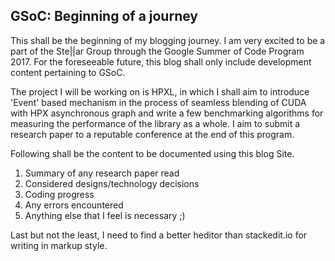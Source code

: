 GSoC: Beginning of a journey
-------------

This shall be the beginning of my blogging journey. I am very excited to be a part of the Ste||ar Group through the Google Summer of Code Program 2017. For the foreseeable future, this blog shall only include development content pertaining to GSoC.

The project I will be working on is HPXL, in which I shall aim to introduce 'Event' based mechanism in the process of seamless blending of CUDA with HPX asynchronous graph and write a few benchmarking algorithms for measuring the performance of the library as a whole. I aim to submit a research paper to a reputable conference at the end of this program.

Following shall be the content to be documented using this blog Site.
1. Summary of any research paper read
2. Considered designs/technology decisions
3. Coding progress
4. Any errors encountered
5. Anything else that I feel is necessary ;)

Last but not the least, I need to find a better heditor than stackedit.io for writing in markup style.